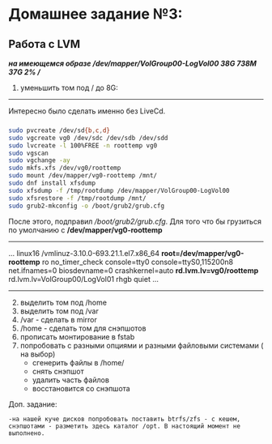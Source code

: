 Домашнее задание №3:
========================
Работа с LVM
-------------------------

**_на имеющемся образе /dev/mapper/VolGroup00-LogVol00 38G 738M 37G 2% /_**


1) уменьшить том под / до 8G:
___

  Интересно было сделать именно без LiveCd.
  ###


```bash
sudo pvcreate /dev/sd{b,c,d}
sudo vgcreate vg0 /dev/sdc /dev/sdb /dev/sdd
sudo lvcreate -l 100%FREE -n roottemp vg0
sudo vgscan
sudo vgchange -ay
sudo mkfs.xfs /dev/vg0/roottemp
sudo mount /dev/mapper/vg0-roottemp /mnt/
sudo dnf install xfsdump
sudo xfsdump -f /tmp/rootdump /dev/mapper/VolGroup00-LogVol00
sudo xfsrestore -f /tmp/rootdump /mnt/
sudo grub2-mkconfig -o /boot/grub2/grub.cfg
````

После этого, подправил _/boot/grub2/grub.cfg_.
Для того что бы грузиться по умолчанию с __/dev/mapper/vg0-roottemp__

_______________

...
linux16 /vmlinuz-3.10.0-693.21.1.el7.x86_64 __root=/dev/mapper/vg0-roottemp__ ro
no_timer_check console=tty0 console=ttyS0,115200n8 net.ifnames=0 biosdevname=0
crashkernel=auto __rd.lvm.lv=vg0/roottemp__ rd.lvm.lv=VolGroup00/LogVol01 rhgb quiet
...

_______________

2) выделить том под /home
3) выделить том под /var
4) /var - сделать в mirror
5) /home - сделать том для снэпшотов
6) прописать монтирование в fstab
7) попробовать с разными опциями и разными файловыми системами ( на выбор)
    - сгенерить файлы в /home/
    - снять снэпшот
    - удалить часть файлов
    - восстановится со снэпшота


  Доп. задание:

    -на нашей куче дисков попробовать поставить btrfs/zfs - с кешем, снэпшотами - разметить здесь каталог /opt. В настоящий момент не выполнено.
